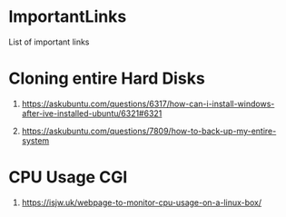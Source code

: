 # ImportantLinks
List of important links

# Cloning entire Hard Disks
1. https://askubuntu.com/questions/6317/how-can-i-install-windows-after-ive-installed-ubuntu/6321#6321

2. https://askubuntu.com/questions/7809/how-to-back-up-my-entire-system

# CPU Usage CGI
1. https://isjw.uk/webpage-to-monitor-cpu-usage-on-a-linux-box/
